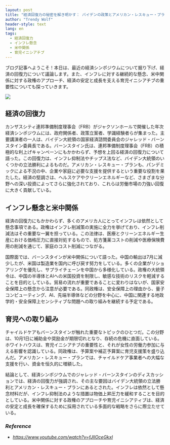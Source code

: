```yaml
---
layout: post
title: "経済回復力の秘密を解き明かす： バイデンの政策とアメリカン・レスキュー・プランが、インフレと地政学的難題の中でいかに米国経済を形成しているか "
author: "Trendy Wolf"
header-style: text
lang: en
tags:
  - 経済回復力
  - インフレ懸念
  - 米中関係
  - 育児イニシアチブ
---
```


ブログ記事へようこそ！本日は、最近の経済シンポジウムについて掘り下げ、経済の回復力について議論します。また、インフレに対する継続的な懸念、米中関係に対する政権のアプローチ、経済の安定と成長を支える育児イニシアチブの重要性についても探っていきます。

<img
    src="https://i.ytimg.com/vi/fJllOceGkxI/hqdefault.jpg"
/>






## 経済の回復力

カンザスシティ連邦準備制度理事会（FRB）がジャクソンホールで開催した年次経済シンポジウムには、政府関係者、政策立案者、学識経験者らが集まった。主要講演者の一人は、バイデン大統領の国家経済諮問委員会のジャレッド・バーンスタイン委員長である。バーンスタイン氏は、連邦準備制度理事会（FRB）の積極的な利上げキャンペーンにもかかわらず、予想を上回る経済の回復力について語った。この回復力は、インフレ抑制法やチップス法など、バイデン大統領のいくつかの立法勝利によるものだ。アメリカン・レスキュー・プランも、パンデミックによる不況の中、企業や家庭に必要な支援を提供するという重要な役割を果たした。経済の堅調さは、ヘルスケアやクリーンエネルギーなど、さまざまな分野への深い投資によってさらに強化されており、これらは労働市場の力強い回復に大きく貢献している。



## インフレ懸念と米中関係

経済の回復力にもかかわらず、多くのアメリカ人にとってインフレは依然として懸念事項である。政権はインフレ削減策の実施に全力を挙げており、インフレ削減法はその重要な一翼を担っている。この法律は、医療とクリーンエネルギー生産における価格圧力に直接対処するもので、処方箋薬コストの削減や医療保険費用の削減を通じて、家庭のコスト削減につながる。

国際面では、バーンスタインが米中関係について語った。中国の輸出は7月に減少したが、米国は製造業を国内に呼び戻す努力をしている。多くの企業がリショアリングを優先し、サプライチェーンを中国から多様化している。政権の大統領令は、中国の半導体とAIへの米国投資を制限し、敏感な技術のリスクを軽減することを目的としている。貿易の流れが重要であることに変わりはないが、国家安全保障上の懸念から注意が必要である。同政権は、安全保障上の理由から、量子コンピューティング、AI、先端半導体などの分野を中心に、中国に関連する地政学的・安全保障上センシティブな問題への取り組みを継続する予定である。



## 育児への取り組み

チャイルドケアもバーンスタインが触れた重要なトピックのひとつだ。この分野は、10月1日に補助金や奨励金が期限切れとなり、存続の危機に直面している。ホワイトハウスは、育児イニシアチブの重要性と、それが女性の労働力参加に与える影響を認識している。同政権は、予算案や補正予算案に育児支援策を盛り込んだ。アメリカン・レスキュー・プランでは、チャイルドケア事業者への大幅な支援を行い、資金を恒久的に増額した。

結論として、経済シンポジウムでのジャレッド・バーンスタインのディスカッションでは、経済の回復力が強調され、その主な要因はバイデン大統領の立法勝利とアメリカン・レスキュー・プランにあるとされた。インフレは依然として懸念材料だが、インフレ抑制法のような措置は物価上昇圧力を緩和することを目的としている。米中関係に対する政権のアプローチや育児イニシアティブは、経済の安定と成長を確保するために採用されている多面的な戦略をさらに際立たせている。


### _Reference_
- _https://www.youtube.com/watch?v=fJllOceGkxI_


